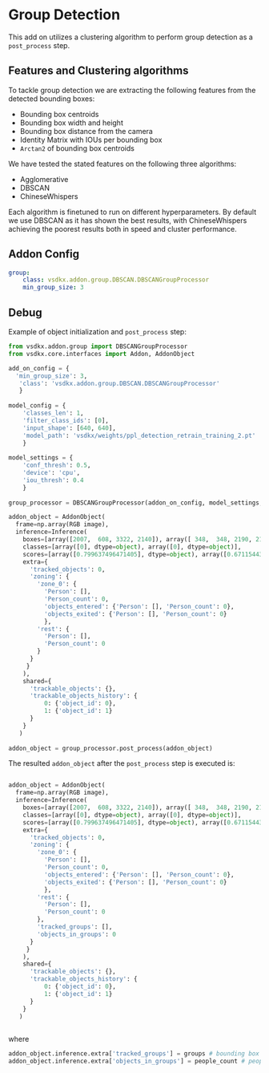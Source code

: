 # Group Detection

This add on utilizes a clustering algorithm to perform group detection as a `post_process` step. 

## Features and Clustering algorithms

To tackle group detection we are extracting the following features from the detected bounding boxes:

- Bounding box centroids
- Bounding box width and height
- Bounding box distance from the camera
- Identity Matrix with IOUs per bounding box
- `Arctan2` of bounding box centroids

We have tested the stated features on the following three algorithms:

- Agglomerative 
- DBSCAN
- ChineseWhispers

Each algorithm is finetuned to run on different hyperparameters. By default we use DBSCAN as it has shown the best results, with ChineseWhispers achieving the poorest results both in speed and cluster performance.

## Addon Config

```yaml
group:
    class: vsdkx.addon.group.DBSCAN.DBSCANGroupProcessor
    min_group_size: 3
```

## Debug 

Example of object initialization and `post_process` step:

```python
from vsdkx.addon.group import DBSCANGroupProcessor
from vsdkx.core.interfaces import Addon, AddonObject

add_on_config = {
  'min_group_size': 3, 
   'class': 'vsdkx.addon.group.DBSCAN.DBSCANGroupProcessor'
   }
    
model_config = {
    'classes_len': 1, 
    'filter_class_ids': [0], 
    'input_shape': [640, 640], 
    'model_path': 'vsdkx/weights/ppl_detection_retrain_training_2.pt'
    }
    
model_settings = {
    'conf_thresh': 0.5, 
    'device': 'cpu', 
    'iou_thresh': 0.4
    }  
    
group_processor = DBSCANGroupProcessor(addon_on_config, model_settings, model_config)

addon_object = AddonObject(
  frame=np.array(RGB image),
  inference=Inference(
    boxes=[array([2007,  608, 3322, 2140]), array([ 348,  348, 2190, 2145])], 
    classes=[array([0], dtype=object), array([0], dtype=object)], 
    scores=[array([0.799637496471405], dtype=object), array([0.6711544394493103], dtype=object)], 
    extra={
      'tracked_objects': 0, 
      'zoning': {
        'zone_0': {
          'Person': [], 
          'Person_count': 0, 
          'objects_entered': {'Person': [], 'Person_count': 0}, 
          'objects_exited': {'Person': [], 'Person_count': 0}
          }, 
        'rest': {
          'Person': [],
          'Person_count': 0
        }
      }
     }
    ),
    shared={
      'trackable_objects': {}, 
      'trackable_objects_history': {
          0: {'object_id': 0}, 
          1: {'object_id': 1}
      }
    }
   )
   
addon_object = group_processor.post_process(addon_object)
```

The resulted `addon_object` after the `post_process` step is executed is:

```python

addon_object = AddonObject(
  frame=np.array(RGB image),
  inference=Inference(
    boxes=[array([2007,  608, 3322, 2140]), array([ 348,  348, 2190, 2145])], 
    classes=[array([0], dtype=object), array([0], dtype=object)], 
    scores=[array([0.799637496471405], dtype=object), array([0.6711544394493103], dtype=object)], 
    extra={
      'tracked_objects': 0, 
      'zoning': {
        'zone_0': {
          'Person': [], 
          'Person_count': 0, 
          'objects_entered': {'Person': [], 'Person_count': 0}, 
          'objects_exited': {'Person': [], 'Person_count': 0}
          }, 
        'rest': {
          'Person': [],
          'Person_count': 0
        },
        'tracked_groups': [], 
        'objects_in_groups': 0
      }
     }
    ),
    shared={
      'trackable_objects': {}, 
      'trackable_objects_history': {
          0: {'object_id': 0}, 
          1: {'object_id': 1}
      }
    }
   )
   
```

where 

```python
addon_object.inference.extra['tracked_groups'] = groups # bounding box coordinates of detected group
addon_object.inference.extra['objects_in_groups'] = people_count # people count per group
```
